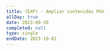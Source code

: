 ```yaml
---
title: (EXP) - Ampliar contenidos PGV
allDay: true
date: 2023-09-30
completed: null
type: single
endDate: 2023-10-01
---
```

